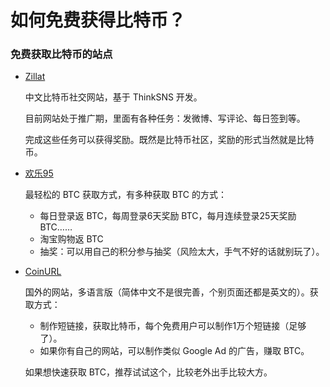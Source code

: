 如何免费获得比特币？
===========

### 免费获取比特币的站点

* [Zillat](http://www.dwz.cn/zillat)

	中文比特币社交网站，基于 ThinkSNS 开发。

	目前网站处于推广期，里面有各种任务：发微博、写评论、每日签到等。

	完成这些任务可以获得奖励。既然是比特币社区，奖励的形式当然就是比特币。

* [欢乐95](http://www.dwz.cn/huanle95)

	最轻松的 BTC 获取方式，有多种获取 BTC 的方式：

	* 每日登录返 BTC，每周登录6天奖励 BTC，每月连续登录25天奖励 BTC……
	* 淘宝购物返 BTC
	* 抽奖：可以用自己的积分参与抽奖（风险太大，手气不好的话就别玩了）。

* [CoinURL](http://www.dwz.cn/coinurl)

	国外的网站，多语言版（简体中文不是很完善，个别页面还都是英文的）。获取方式：

	* 制作短链接，获取比特币，每个免费用户可以制作1万个短链接（足够了）。
	* 如果你有自己的网站，可以制作类似 Google Ad 的广告，赚取 BTC。

	如果想快速获取 BTC，推荐试试这个，比较老外出手比较大方。



